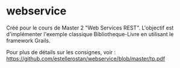 # webservice

Créé pour le cours de Master 2 "Web Services REST". L'objectif est d'implémenter l'exemple classique  Bibliotheque-Livre en utilisant le  framework Grails.

Pour plus de détails sur les consignes, voir : https://github.com/estellerostan/webservice/blob/master/tp.pdf
